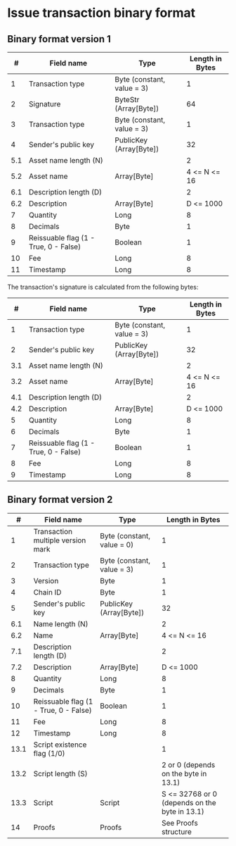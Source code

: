 # Issue transaction binary format

## Binary format version 1

| # | Field name | Type | Length in Bytes |
| --- | --- | --- | --- |
| 1 | Transaction type | Byte \(constant, value = 3\) | 1
| 2 | Signature | ByteStr \(Array[Byte]\) | 64
| 3 | Transaction type | Byte \(constant, value = 3\) | 1
| 4 | Sender's public key | PublicKey \(Array[Byte]\) | 32
| 5.1 | Asset name length \(N\) |  | 2
| 5.2 | Asset name | Array[Byte] | 4 <= N <= 16
| 6.1 | Description length \(D\) |  | 2
| 6.2 | Description | Array[Byte] | D <= 1000
| 7 | Quantity | Long | 8
| 8 | Decimals | Byte | 1
| 9 | Reissuable flag \(1 - True, 0 - False\) | Boolean | 1
| 10 | Fee | Long | 8
| 11 | Timestamp | Long | 8

The transaction's signature is calculated from the following bytes:

| # | Field name | Type | Length in Bytes |
| --- | --- | --- | --- |
| 1 | Transaction type | Byte \(constant, value = 3\) | 1
| 2 | Sender's public key | PublicKey \(Array[Byte]\) | 32
| 3.1 | Asset name length \(N\) |  | 2
| 3.2 | Asset name | Array[Byte] | 4 <= N <= 16
| 4.1 | Description length \(D\) |  | 2
| 4.2 | Description | Array[Byte] | D <= 1000
| 5 | Quantity | Long | 8 |
| 6 | Decimals | Byte | 1 |
| 7 | Reissuable flag \(1 - True, 0 - False\) | Boolean | 1
| 8 | Fee | Long | 8 |
| 9 | Timestamp | Long | 8 |

## Binary format version 2

| # | Field name | Type | Length in Bytes |
| --- | --- | --- | --- |
| 1 | Transaction multiple version mark | Byte \(constant, value = 0\) | 1
| 2 | Transaction type | Byte \(constant, value = 3\) | 1
| 3 | Version | Byte | 1
| 4 | Chain ID | Byte | 1
| 5 | Sender's public key | PublicKey \(Array[Byte]\) | 32
| 6.1 | Name length \(N\) |  | 2
| 6.2 | Name | Array[Byte] | 4 <= N <= 16
| 7.1 | Description length \(D\) |  | 2
| 7.2 | Description | Array[Byte] | D <= 1000
| 8 | Quantity | Long | 8
| 9 | Decimals | Byte | 1
| 10 | Reissuable flag \(1 - True, 0 - False\) | Boolean | 1
| 11 | Fee | Long | 8
| 12 | Timestamp | Long | 8
| 13.1 | Script existence flag \(1/0\) |  | 1
| 13.2 | Script length \(S\) |  | 2 or 0 \(depends on the byte in 13.1\)
| 13.3 | Script | Script | S <= 32768 or 0 \(depends on the byte in 13.1\)
| 14 | Proofs | Proofs | See Proofs structure
